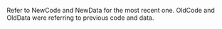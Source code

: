 Refer to NewCode and NewData for the most recent one. OldCode and OldData were referring to previous code and data.